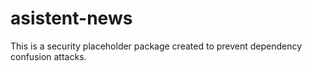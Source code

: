 # asistent-news

This is a security placeholder package created to prevent dependency confusion attacks.